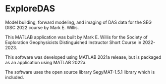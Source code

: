 # ExploreDAS

 Model building, forward modeling, and imaging of DAS data for the SEG DISC 2022 course by Mark E. Willis.

This MATLAB application was built by Mark E. Willis for the Society of Exploration Geophysicists Distinguished Instructor Short Course in 2022-2023.

This software was developed using MATLAB 2021a release, but is packaged as an application using MATLAB 2022a.

The software uses the open source library SegyMAT-1.5.1 library which is included.


